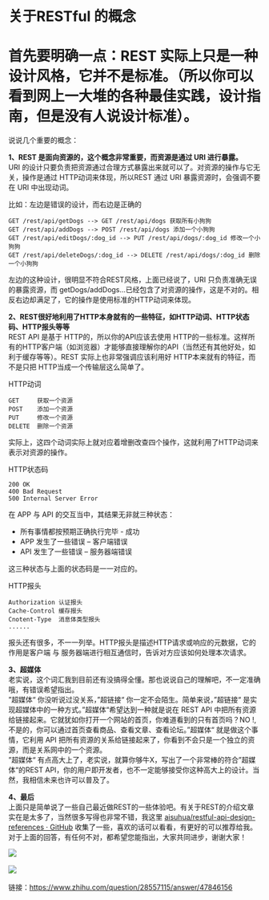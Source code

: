 # 关于RESTful 的概念

# 首先要明确一点：REST 实际上只是一种设计风格，它并不是标准。（所以你可以看到网上一大堆的各种最佳实践，设计指南，但是没有人说设计标准）。

说说几个重要的概念：

**1、REST 是面向资源的，这个概念非常重要，而资源是通过 URI 进行暴露。**  
URI 的设计只要负责把资源通过合理方式暴露出来就可以了。对资源的操作与它无关，操作是通过 HTTP动词来体现，所以REST 通过 URI 暴露资源时，会强调不要在 URI 中出现动词。

比如：左边是错误的设计，而右边是正确的

```text
GET /rest/api/getDogs --> GET /rest/api/dogs 获取所有小狗狗 
GET /rest/api/addDogs --> POST /rest/api/dogs 添加一个小狗狗 
GET /rest/api/editDogs/:dog_id --> PUT /rest/api/dogs/:dog_id 修改一个小狗狗 
GET /rest/api/deleteDogs/:dog_id --> DELETE /rest/api/dogs/:dog_id 删除一个小狗狗 
```

左边的这种设计，很明显不符合REST风格，上面已经说了，URI 只负责准确无误的暴露资源，而 getDogs/addDogs...已经包含了对资源的操作，这是不对的。相反右边却满足了，它的操作是使用标准的HTTP动词来体现。

**2、REST很好地利用了HTTP本身就有的一些特征，如HTTP动词、HTTP状态码、HTTP报头等等**  
REST API 是基于 HTTP的，所以你的API应该去使用 HTTP的一些标准。这样所有的HTTP客户端（如浏览器）才能够直接理解你的API（当然还有其他好处，如利于缓存等等）。REST 实际上也非常强调应该利用好 HTTP本来就有的特征，而不是只把 HTTP当成一个传输层这么简单了。

HTTP动词

```text
GET     获取一个资源 
POST    添加一个资源 
PUT     修改一个资源 
DELETE  删除一个资源 
```

实际上，这四个动词实际上就对应着增删改查四个操作，这就利用了HTTP动词来表示对资源的操作。

HTTP状态码

```text
200 OK 
400 Bad Request 
500 Internal Server Error
```

在 APP 与 API 的交互当中，其结果无非就三种状态：

* 所有事情都按预期正确执行完毕 - 成功
* APP 发生了一些错误 – 客户端错误
* API 发生了一些错误 – 服务器端错误

这三种状态与上面的状态码是一一对应的。

HTTP报头

```text
Authorization 认证报头 
Cache-Control 缓存报头 
Cnotent-Type  消息体类型报头 
......
```

报头还有很多，不一一列举。HTTP报头是描述HTTP请求或响应的元数据，它的作用是客户端 与 服务器端进行相互通信时，告诉对方应该如何处理本次请求。

**3、超媒体**  
老实说，这个词汇我到目前还有没搞得全懂。那也说说自己的理解吧，不一定准确哦，有错误希望指出。  
”超媒体“ 你没听说过没关系，”超链接“ 你一定不会陌生。简单来说，”超链接“ 是实现超媒体中的一种方式。”超媒体“希望达到一种就是说在 REST API 中把所有资源给链接起来。它就犹如你打开一个网站的首页，你难道看到的只有首页吗？NO !, 不是的，你可以通过首页查看商品、查看文章、查看论坛。”超媒体“ 就是做这个事情，它利用 API 把所有资源的关系给链接起来了，你看到不会只是一个独立的资源，而是关系网中的一个资源。  
”超媒体“ 有点高大上了，老实说，就算你够牛X，写出了一个非常棒的符合”超媒体“的REST API，你的用户即开发者，也不一定能够接受你这种高大上的设计。当然，我相信未来也许可以普及了。

**4、最后**  
上面只是简单说了一些自己最近做REST的一些体验吧。有关于REST的介绍文章实在是太多了，当然很多写得也非常不错，我这里 [aisuhua/restful-api-design-references · GitHub](https://link.zhihu.com/?target=https%3A//github.com/aisuhua/restful-api-design-references) 收集了一些，喜欢的话可以看看，有更好的可以推荐给我。对于上面的回答，有任何不对，都希望您能指出，大家共同进步，谢谢大家！

![](0.945283326484172-20220831223604-6xv4c0e.png)​

![](0.05830238575357338-20220831223604-qb2k12e.png)​

链接：https://www.zhihu.com/question/28557115/answer/47846156
